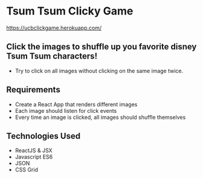 # Tsum Tsum Clicky Game

 https://ucbclickgame.herokuapp.com/

## Click the images to shuffle up you favorite disney Tsum Tsum characters!
 - Try to click on all images without clicking on the same image twice.

## Requirements
- Create a React App that renders different images
- Each image should listen for click events
- Every time an image is clicked, all images should shuffle themselves

## Technologies Used
- ReactJS & JSX
- Javascript ES6
- JSON
- CSS Grid

